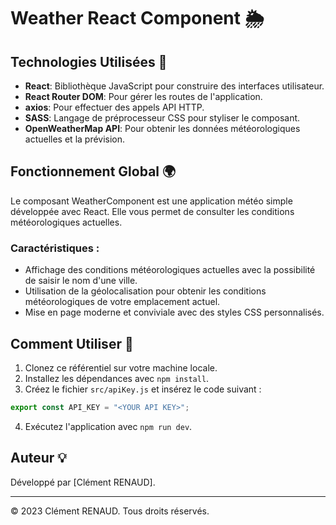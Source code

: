 # Weather React Component 🌦️

## Technologies Utilisées 🚀

- **React**: Bibliothèque JavaScript pour construire des interfaces utilisateur.
- **React Router DOM**: Pour gérer les routes de l'application.
- **axios**: Pour effectuer des appels API HTTP.
- **SASS**: Langage de préprocesseur CSS pour styliser le composant.
- **OpenWeatherMap API**: Pour obtenir les données météorologiques actuelles et la prévision.

## Fonctionnement Global 🌍

Le composant WeatherComponent est une application météo simple développée avec React. Elle vous permet de consulter les conditions météorologiques actuelles.

### Caractéristiques :

- Affichage des conditions météorologiques actuelles avec la possibilité de saisir le nom d'une ville.
- Utilisation de la géolocalisation pour obtenir les conditions météorologiques de votre emplacement actuel.
- Mise en page moderne et conviviale avec des styles CSS personnalisés.

## Comment Utiliser 📝

1. Clonez ce référentiel sur votre machine locale.
2. Installez les dépendances avec `npm install`.
3. Créez le fichier `src/apiKey.js` et insérez le code suivant :

```js
export const API_KEY = "<YOUR API KEY>";
```

4. Exécutez l'application avec `npm run dev`.

## Auteur 💡

Développé par [Clément RENAUD].

---

© 2023 Clément RENAUD. Tous droits réservés.
